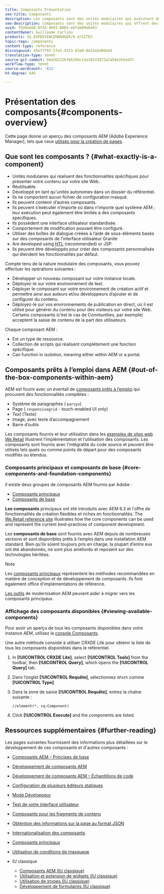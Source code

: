 ```yaml
---
title: Composants Présentation
seo-title: Composants
description: Les composants sont des unités modulaires qui exécutent des fonctionnalités spécifiques pour présenter du contenu sur votre site web.
seo-description: Composants sont des unités modulaires qui offrent des fonctionnalités spécifiques pour présenter votre contenu sur votre site Web.
uuid: fb39aeb8-8f43-4091-8083-ebfab89e6e63
contentOwner: Guillaume Carlino
products: SG_EXPERIENCEMANAGER/6.4/SITES
topic-tags: components
content-type: reference
discoiquuid: 45efff93-2fe5-4313-83a0-0e23a540da93
translation-type: tm+mt
source-git-commit: b6a5b222bf6629dc14a16531972a2a50e2b5ed37
workflow-type: tm+mt
source-wordcount: '611'
ht-degree: 64%

---
```



# Présentation des composants{#components-overview}

Cette page donne un aperçu des composants AEM (Adobe Experience Manager), tels que ceux [utilisés pour la création de pages](/help/sites-authoring/default-components-foundation.md).

## Que sont les composants ? {#what-exactly-is-a-component}

* Unités modulaires qui réalisent des fonctionnalités spécifiques pour présenter votre contenu sur votre site Web.
* Réutilisable.
* Développé en tant qu&#39;unités autonomes dans un dossier du référentiel.
* Ils ne comportent aucun fichier de configuration masqué.
* Ils peuvent contenir d’autres composants.
* Ils peuvent s’exécuter n’importe où dans n’importe quel système AEM ; leur exécution peut également être limitée à des composants spécifiques.
* Ils possèdent une interface utilisateur standardisée.
* Comportement de modification pouvant être configuré.
* Utiliser des boîtes de dialogue créées à l’aide de sous-éléments basés sur des composants de l’interface utilisateur Granite
* Are developed using [HTL](https://helpx.adobe.com/fr/experience-manager/htl/user-guide.html) (recommended) or JSP.
* Ils peuvent être développés pour créer des composants personnalisés qui étendent les fonctionnalités par défaut.

Compte tenu de la nature modulaire des composants, vous pouvez effectuer les opérations suivantes :

* Développer un nouveau composant sur votre instance locale.
* Déployez-le sur votre environnement de test.
* Déployer le composant sur votre environnement de création actif et permettre ainsi aux auteurs et/ou développeurs d’ajouter et de configurer du contenu.
* Déployez-le sur vos environnements de publication en direct, où il est utilisé pour générer du contenu pour des visiteurs sur votre site Web. Certains composants (c’est le cas de Communities, par exemple) acceptent la saisie de contenu de la part des utilisateurs.

Chaque composant AEM :

* Est un type de ressource.
* Collection de scripts qui réalisent complètement une fonction spécifique.
* Can function in *isolation*, meaning either within AEM or a portal.

## Composants prêts à l’emploi dans AEM {#out-of-the-box-components-within-aem}

AEM est fourni avec un éventail de [composants prêts à l’emploi](/help/sites-authoring/default-components.md) qui procurent des fonctionnalités complètes :

* Système de paragraphes ( `parsys`)
* Page ( `responsivegrid` - touch-enabled UI only)
* Text (Texte)
* Image, avec texte d’accompagnement
* Barre d’outils

Les composants fournis et leur utilisation dans les [exemples de sites web We.Retail](/help/sites-developing/we-retail.md) illustrent l’implémentation et l’utilisation des composants. Les composants sont fournis avec l’intégralité du code source et peuvent être utilisés tels quels ou comme points de départ pour des composants modifiés ou étendus.

### Composants principaux et composants de base {#core-components-and-foundation-components}

Il existe deux groupes de composants AEM fournis par Adobe :

* [Composants principaux](https://docs.adobe.com/content/help/fr-FR/experience-manager-core-components/using/introduction.html)
* [Composants de base](/help/sites-authoring/default-components-foundation.md)

**Les composants** principaux ont été introduits avec AEM 6.3 et l&#39;offre de fonctionnalités de création flexibles et riches en fonctionnalités. The [We.Retail reference site](/help/sites-developing/we-retail.md) illustrates how the core components can be used and represent the current best-practices of component development.

Les **composants de base** sont fournis avec AEM depuis de nombreuses versions et sont disponibles prêts à l’emploi dans une installation AEM standard. Bien qu’ils soient toujours pris en charge, la plupart d’entre eux ont été abandonnés, ne sont plus améliorés et reposent sur des technologies héritées.

>[!NOTE]
>
>Les [composants principaux](https://docs.adobe.com/content/help/fr-FR/experience-manager-core-components/using/introduction.html) représentent les méthodes recommandées en matière de conception et de développement de composants. Ils font également office d’implémentations de référence.
>
>[Les outils](modernization-tools.md) de modernisation AEM peuvent aider à migrer vers les composants principaux.

### Affichage des composants disponibles {#viewing-available-components}

Pour avoir un aperçu de tous les composants disponibles dans votre instance AEM, utilisez la [console Composants](/help/sites-authoring/default-components-console.md).

Une autre méthode consiste à utiliser CRXDE Lite pour obtenir la liste de tous les composants disponibles dans le référentiel.

1. In **[!UICONTROL CRXDE Lite]**, select **[!UICONTROL Tools]** from the toolbar, then **[!UICONTROL Query]**, which opens the **[!UICONTROL Query]** tab.

1. Dans l’onglet **[!UICONTROL Requête]**, sélectionnez `XPath` comme **[!UICONTROL Type]**.

1. Dans la zone de saisie **[!UICONTROL Requête]**, entrez la chaîne suivante :

   `//element(*, cq:Component)`

1. Click **[!UICONTROL Execute]** and the components are listed.

## Ressources supplémentaires {#further-reading}

Les pages suivantes fournissent des informations plus détaillées sur le développement de ces composants et d&#39;autres composants :

* [Composants AEM – Principes de base](/help/sites-developing/components-basics.md)
* [Développement de composants AEM](/help/sites-developing/developing-components.md)
* [Développement de composants AEM – Échantillons de code](/help/sites-developing/developing-components-samples.md)
* [Configuration de plusieurs éditeurs statiques](/help/sites-developing/multiple-inplace-editors.md)
* [Mode Développeur](/help/sites-developing/developer-mode.md)
* [Test de votre interface utilisateur](/help/sites-developing/hobbes.md)
* [Composants pour les fragments de contenu](/help/sites-developing/components-content-fragments.md)
* [Obtention des informations sur la page au format JSON](/help/sites-developing/pageinfo.md) 
* [Internationalisation des composants](/help/sites-developing/i18n.md)
* [Composants principaux](https://docs.adobe.com/content/help/en/experience-manager-core-components/using/introduction.html)
* [Utilisation de conditions de masquage](/help/sites-developing/hide-conditions.md)
* IU classique

   * [Composants AEM (IU classique)](/help/sites-developing/developing-components-classic.md)
   * [Utilisation et extension de widgets (IU classique)](/help/sites-developing/widgets.md)
   * [Utilisation de xtypes (IU classique)](/help/sites-developing/xtypes.md)
   * [Développement de formulaires (IU classique)](/help/sites-developing/developing-forms.md)

